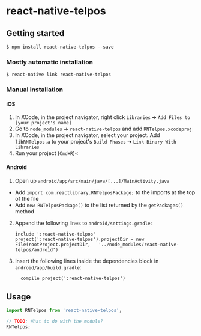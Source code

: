 
# react-native-telpos

## Getting started

`$ npm install react-native-telpos --save`

### Mostly automatic installation

`$ react-native link react-native-telpos`

### Manual installation


#### iOS

1. In XCode, in the project navigator, right click `Libraries` ➜ `Add Files to [your project's name]`
2. Go to `node_modules` ➜ `react-native-telpos` and add `RNTelpos.xcodeproj`
3. In XCode, in the project navigator, select your project. Add `libRNTelpos.a` to your project's `Build Phases` ➜ `Link Binary With Libraries`
4. Run your project (`Cmd+R`)<

#### Android

1. Open up `android/app/src/main/java/[...]/MainActivity.java`
  - Add `import com.reactlibrary.RNTelposPackage;` to the imports at the top of the file
  - Add `new RNTelposPackage()` to the list returned by the `getPackages()` method
2. Append the following lines to `android/settings.gradle`:
  	```
  	include ':react-native-telpos'
  	project(':react-native-telpos').projectDir = new File(rootProject.projectDir, 	'../node_modules/react-native-telpos/android')
  	```
3. Insert the following lines inside the dependencies block in `android/app/build.gradle`:
  	```
      compile project(':react-native-telpos')
  	```

## Usage
```javascript
import RNTelpos from 'react-native-telpos';

// TODO: What to do with the module?
RNTelpos;
```
  